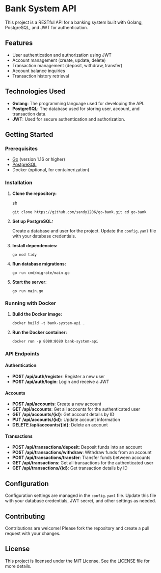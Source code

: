 Bank System API
===============

This project is a RESTful API for a banking system built with Golang, PostgreSQL, and JWT for authentication.

Features
--------

-   User authentication and authorization using JWT
-   Account management (create, update, delete)
-   Transaction management (deposit, withdraw, transfer)
-   Account balance inquiries
-   Transaction history retrieval

Technologies Used
-----------------

-   **Golang**: The programming language used for developing the API.
-   **PostgreSQL**: The database used for storing user, account, and transaction data.
-   **JWT**: Used for secure authentication and authorization.

Getting Started
---------------

### Prerequisites

-   [Go](https://golang.org/dl/) (version 1.16 or higher)
-   [PostgreSQL](https://www.postgresql.org/download/)
-   Docker (optional, for containerization)

### Installation

1.  **Clone the repository:**

    sh

    `git clone https://github.com/sandy1206/go-bank.git
    cd go-bank`

2.  **Set up PostgreSQL:**

    Create a database and user for the project. Update the `config.yaml` file with your database credentials.

3.  **Install dependencies:**


    `go mod tidy`

4.  **Run database migrations:**


    `go run cmd/migrate/main.go`

5.  **Start the server:**


    `go run main.go`

### Running with Docker

1.  **Build the Docker image:**


    `docker build -t bank-system-api .`

2.  **Run the Docker container:**


    `docker run -p 8080:8080 bank-system-api`

### API Endpoints

#### Authentication

-   **POST /api/auth/register**: Register a new user
-   **POST /api/auth/login**: Login and receive a JWT

#### Accounts

-   **POST /api/accounts**: Create a new account
-   **GET /api/accounts**: Get all accounts for the authenticated user
-   **GET /api/accounts/{id}**: Get account details by ID
-   **PUT /api/accounts/{id}**: Update account information
-   **DELETE /api/accounts/{id}**: Delete an account

#### Transactions

-   **POST /api/transactions/deposit**: Deposit funds into an account
-   **POST /api/transactions/withdraw**: Withdraw funds from an account
-   **POST /api/transactions/transfer**: Transfer funds between accounts
-   **GET /api/transactions**: Get all transactions for the authenticated user
-   **GET /api/transactions/{id}**: Get transaction details by ID

Configuration
-------------

Configuration settings are managed in the `config.yaml` file. Update this file with your database credentials, JWT secret, and other settings as needed.

Contributing
------------

Contributions are welcome! Please fork the repository and create a pull request with your changes.

License
-------

This project is licensed under the MIT License. See the LICENSE file for more details.
